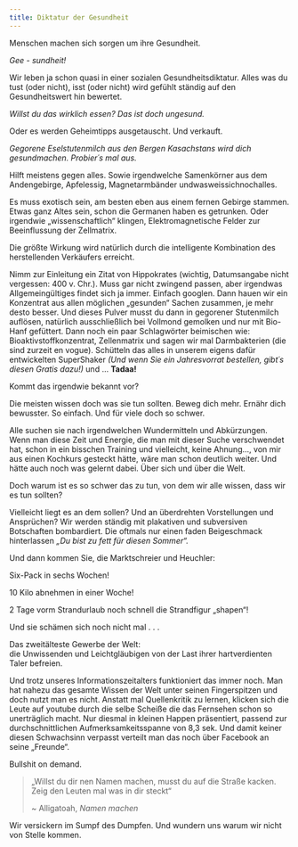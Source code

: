 ```yaml
---
title: Diktatur der Gesundheit
---
```


Menschen machen sich sorgen um ihre Gesundheit. 

*Gee - sundheit!*

Wir leben ja schon quasi in einer sozialen Gesundheitsdiktatur. Alles was du tust (oder nicht), isst (oder nicht) wird gefühlt ständig auf den Gesundheitswert hin bewertet.

*Willst du das wirklich essen? Das ist doch ungesund.*

Oder es werden Geheimtipps ausgetauscht. Und verkauft.

*Gegorene Eselstutenmilch aus den Bergen Kasachstans wird dich gesundmachen. Probier´s mal aus.*

Hilft meistens gegen alles. Sowie irgendwelche Samenkörner aus dem Andengebirge, Apfelessig, Magnetarmbänder undwasweissichnochalles.

Es muss exotisch sein, am besten eben aus einem fernen Gebirge stammen. Etwas ganz Altes sein, schon die Germanen haben es getrunken. Oder irgendwie „wissenschaftlich“ klingen, Elektromagnetische Felder zur Beeinflussung der Zellmatrix.

Die größte Wirkung wird natürlich durch die intelligente Kombination des herstellenden Verkäufers erreicht.

Nimm zur Einleitung ein Zitat von Hippokrates (wichtig, Datumsangabe nicht vergessen: 400 v. Chr.). Muss gar nicht zwingend passen, aber irgendwas Allgemeingültiges findet sich ja immer. Einfach googlen. Dann hauen wir ein Konzentrat aus allen möglichen „gesunden“ Sachen zusammen, je mehr desto besser. Und dieses Pulver musst du dann in gegorener Stutenmilch auflösen, natürlich ausschließlich bei Vollmond gemolken und nur mit Bio-Hanf gefüttert. Dann noch ein paar Schlagwörter beimischen wie: Bioaktivstoffkonzentrat, Zellenmatrix und sagen wir mal Darmbakterien (die sind zurzeit en vogue). Schütteln das alles in unserem eigens dafür entwickelten SuperShaker *(Und wenn Sie ein Jahresvorrat bestellen, gibt´s diesen Gratis dazu!)* und ... **Tadaa!**

Kommt das irgendwie bekannt vor?

Die meisten wissen doch was sie tun sollten. Beweg dich mehr. Ernähr dich bewusster. So einfach. Und für viele doch so schwer.

Alle suchen sie nach irgendwelchen Wundermitteln und Abkürzungen. Wenn man diese Zeit und Energie, die man mit dieser Suche verschwendet hat, schon in ein bisschen Training und vielleicht, keine Ahnung…, von mir aus einen Kochkurs gesteckt hätte, wäre man schon deutlich weiter. Und hätte auch noch was gelernt dabei. Über sich und über die Welt.

Doch warum ist es so schwer das zu tun, von dem wir alle wissen, dass wir es tun sollten?

Vielleicht liegt es an dem sollen? Und an überdrehten Vorstellungen und Ansprüchen? Wir werden ständig mit plakativen und subversiven Botschaften bombardiert. Die oftmals nur einen faden Beigeschmack hinterlassen *„Du bist zu fett für diesen Sommer“.*

Und dann kommen Sie, die Marktschreier und Heuchler:

Six-Pack in sechs Wochen!

10 Kilo abnehmen in einer Woche!

2 Tage vorm Strandurlaub noch schnell die Strandfigur „shapen“!

Und sie schämen sich noch nicht mal . . .


Das zweitälteste Gewerbe der Welt:  
die Unwissenden und Leichtgläubigen von der Last ihrer hartverdienten Taler befreien.

Und trotz unseres Informationszeitalters funktioniert das immer noch. Man hat nahezu das gesamte Wissen der Welt unter seinen Fingerspitzen und doch nutzt man es nicht. Anstatt mal Quellenkritik zu lernen, klicken sich die Leute auf youtube durch die selbe Scheiße die das Fernsehen schon so unerträglich macht. Nur diesmal in kleinen Happen präsentiert, passend zur durchschnittlichen Aufmerksamkeitsspanne von 8,3 sek. Und damit keiner diesen Schwachsinn verpasst verteilt man das noch über Facebook an seine „Freunde“.

Bullshit on demand.

>„Willst du dir nen Namen machen, musst du auf die Straße kacken. Zeig den Leuten mal was in dir steckt“  
>
> ~ Alligatoah, *Namen machen*

Wir versickern im Sumpf des Dumpfen. Und wundern uns warum wir nicht von Stelle kommen.

